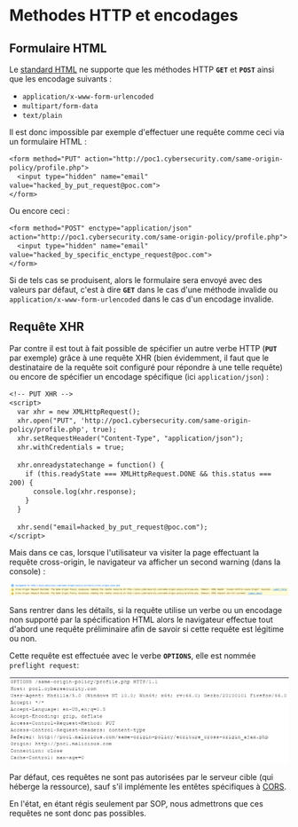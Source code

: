 # Methodes HTTP et encodages

## Formulaire HTML

Le [standard HTML](https://www.w3.org/TR/html5/sec-forms.html#element-attrdef-form-method) ne supporte que les méthodes HTTP **`GET`** et **`POST`** ainsi que les encodage suivants :

* `application/x-www-form-urlencoded`
* `multipart/form-data`
* `text/plain`

Il est donc impossible par exemple d'effectuer une requête comme ceci via un formulaire HTML :

```markup
<form method="PUT" action="http://poc1.cybersecurity.com/same-origin-policy/profile.php">
  <input type="hidden" name="email" value="hacked_by_put_request@poc.com">
</form>
```

Ou encore ceci :

```markup
<form method="POST" enctype="application/json" action="http://poc1.cybersecurity.com/same-origin-policy/profile.php">
  <input type="hidden" name="email" value="hacked_by_specific_enctype_request@poc.com">
</form>
```

Si de tels cas se produisent, alors le formulaire sera envoyé avec des valeurs par défaut, c'est à dire **`GET`** dans le cas d'une méthode invalide ou `application/x-www-form-urlencoded` dans le cas d'un encodage invalide.

## Requête XHR

Par contre il est tout à fait possible de spécifier un autre verbe HTTP \(**`PUT`** par exemple\) grâce à une requête XHR \(bien évidemment, il faut que le destinataire de la requête soit configuré pour répondre à une telle requête\) ou encore de spécifier un encodage spécifique \(ici `application/json`\) :

```markup
<!-- PUT XHR -->
<script>
  var xhr = new XMLHttpRequest();
  xhr.open("PUT", 'http://poc1.cybersecurity.com/same-origin-policy/profile.php', true);
  xhr.setRequestHeader("Content-Type", "application/json");
  xhr.withCredentials = true;

  xhr.onreadystatechange = function() {
    if (this.readyState === XMLHttpRequest.DONE && this.status === 200) {
      console.log(xhr.response);
    }
  }

  xhr.send("email=hacked_by_put_request@poc.com");
</script>
```

Mais dans ce cas, lorsque l'utilisateur va visiter la page effectuant la requête cross-origin, le navigateur va afficher un second warning \(dans la console\) :

![](../../../.gitbook/assets/cf3f0a647c71d1327425b512964b73ce.png)

Sans rentrer dans les détails, si la requête utilise un verbe ou un encodage non supporté par la spécification HTML alors le navigateur effectue tout d'abord une requête préliminaire afin de savoir si cette requête est légitime ou non. 

Cette requête est effectuée avec le verbe **`OPTIONS`**, elle est nommée `preflight request`:

![](../../../.gitbook/assets/96de939e403dc27f24a6bec14db3dcd3.png)

Par défaut, ces requêtes ne sont pas autorisées par le serveur cible \(qui héberge la ressource\), sauf s'il implémente les entêtes spécifiques à [CORS](https://developer.mozilla.org/fr/docs/Web/HTTP/CORS).

En l'état, en étant régis seulement par SOP, nous admettrons que ces requêtes ne sont donc pas possibles.



